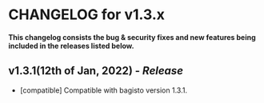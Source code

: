 # CHANGELOG for v1.3.x

#### This changelog consists the bug & security fixes and new features being included in the releases listed below.

## **v1.3.1(12th of Jan, 2022)** - *Release*

* [compatible] Compatible with bagisto version 1.3.1.